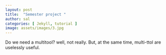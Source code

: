 ```yaml
---
layout: post
title:  "Semester project "
author: sal
categories: [ Jekyll, tutorial ]
image: assets/images/3.jpg
---
```


Do we need a multitool? well, not really. But, at the same time, multi-ttol are uselessly useful. 
